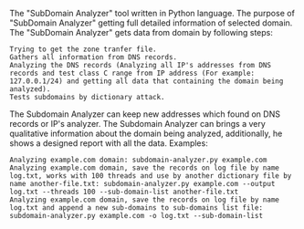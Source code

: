 The "SubDomain Analyzer" tool written in Python language. The purpose of "SubDomain Analyzer" getting full detailed information of selected domain. The "SubDomain Analyzer" gets data from domain by following steps:

    Trying to get the zone tranfer file.
    Gathers all information from DNS records.
    Analyzing the DNS records (Analyzing all IP's addresses from DNS records and test class C range from IP address (For example: 127.0.0.1/24) and getting all data that containing the domain being analyzed).
    Tests subdomains by dictionary attack.

The Subdomain Analyzer can keep new addresses which found on DNS records or IP's analyzer. The Subdomain Analyzer can brings a very qualitative information about the domain being analyzed, additionally, he shows a designed report with all the data.
Examples:

    Analyzing example.com domain: subdomain-analyzer.py example.com
    Analyzing example.com domain, save the records on log file by name log.txt, works with 100 threads and use by another dictionary file by name another-file.txt: subdomain-analyzer.py example.com --output log.txt --threads 100 --sub-domain-list another-file.txt
    Analyzing example.com domain, save the records on log file by name log.txt and append a new sub-domains to sub-domains list file: subdomain-analyzer.py example.com -o log.txt --sub-domain-list

